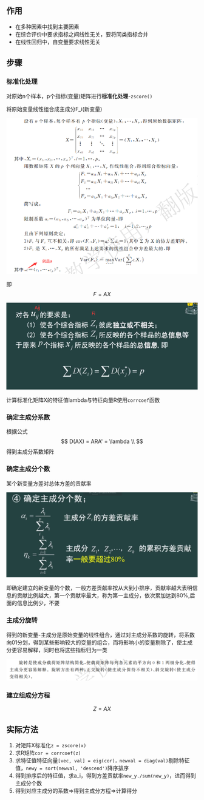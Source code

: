 ## 作用

- 在多种因素中找到主要因素
- 在综合评价中要求指标之间线性无关，要将同类指标合并
- 在线性回归中，自变量要求线性无关



## 步骤



### 标准化处理

对原始n个样本，p个指标(变量)矩阵进行**标准化处理**-`zscore()`

将原始变量线性组合成主成分F_i(新变量)

![image-20220320141934512](https://raw.githubusercontent.com/Chikie920/Mark/main/Sources/images_math/image-20220320141934512.png)

即
$$
F = AX
$$


![image-20220320142825596](https://raw.githubusercontent.com/Chikie920/Mark/main/Sources/images_math/image-20220320142825596.png)



计算标准化矩阵X的特征值lambda与特征向量R使用`corrcoef`函数



### 确定主成分系数

根据公式
$$
D(AX) = ARA' = \lambda \\
$$
得到主成分系数矩阵



### 确定主成分个数

某个新变量方差对总体方差的贡献率

![image-20220320143939516](https://raw.githubusercontent.com/Chikie920/Mark/main/Sources/images_math/image-20220320143939516.png)



即确定建立的新变量的个数，一般方差贡献率按从大到小排序，贡献率越大表明信息的贡献比例越大，第一个贡献率最大，称为第一主成分，依次累加达到80%,后面的信息比例少，不要



### 主成分旋转

得到的新变量-主成分是原始变量的线性组合，通过对主成分系数的旋转，将系数向01分划，得到某些影响较大的变量的组合，而将影响小的变量剔除了，使主成分更容易解释，同时也将这些指标归为一类

![image-20220320144316389](https://raw.githubusercontent.com/Chikie920/Mark/main/Sources/images_math/image-20220320144316389.png)



### 建立组成分方程

$$
Z = AX
$$



## 实际方法

1. 对矩阵X标准化`z = zscore(x)`
2. 求R矩阵`cor = corrcoef(z)`
3. 求特征值特征向量`[vec, val] = eig(cor)，newval = diag(val)`剔除特征值，`newy = sort(newval, 'descend')`降序排序
4. 得到排序后的特征值，求a_i，得到方差贡献率`new_y./sum(new_y)`，进而得到主成分个数
5. 得到对应主成分的系数=>得到主成分方程=>计算得分

